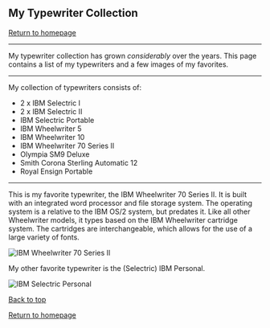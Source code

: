 ## My Typewriter Collection

[Return to homepage](README.md)

***

My typewriter collection has grown *considerably* over the years. This page contains a list of my typewriters and a few images of my favorites.

***

My collection of typewriters consists of:

* 2 x IBM Selectric I 
* 2 x IBM Selectric II
* IBM Selectric Portable
* IBM Wheelwriter 5
* IBM Wheelwriter 10
* IBM Wheelwriter 70 Series II
* Olympia SM9 Deluxe
* Smith Corona Sterling Automatic 12
* Royal Ensign Portable

***

This is my favorite typewriter, the IBM Wheelwriter 70 Series II. It is built with an integrated word processor and file storage system. The operating system is a relative to the IBM OS/2 system, but predates it. Like all other Wheelwriter models, it types based on the IBM Wheelwriter cartridge system. The cartridges are interchangeable, which allows for the use of a large variety of fonts.

![IBM Wheelwriter 70 Series II](https://i.imgur.com/UkjAmOv.jpg)

My other favorite typewriter is the (Selectric) IBM Personal.

![IBM Selectric Personal](https://i.imgur.com/hhyNZ47.jpg)

[Back to top](#)

[Return to homepage](README.md)
